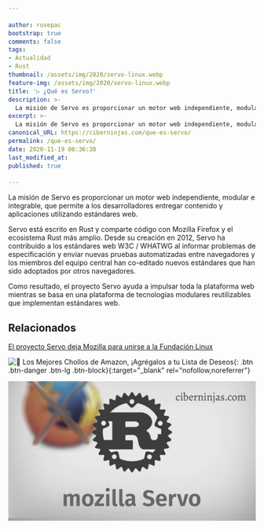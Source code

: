 ```yaml
---

author: rosepac
bootstrap: true
comments: false
tags:
- Actualidad
- Rust
thumbnail: /assets/img/2020/servo-linux.webp
feature-img: /assets/img/2020/servo-linux.webp
title: '▷ ¿Qué es Servo?'
description: >-
  La misión de Servo es proporcionar un motor web independiente, modular e integrable, que permite a los desarrolladores entregar contenido
excerpt: >-
  La misión de Servo es proporcionar un motor web independiente, modular e integrable, que permite a los desarrolladores entregar contenido
canonical_URL: https://ciberninjas.com/que-es-servo/
permalink: /que-es-servo/
date: 2020-11-19 06:36:38
last_modified_at: 
published: true

---
```


La misión de Servo es proporcionar un motor web independiente, modular e integrable, que permite a los desarrolladores entregar contenido y aplicaciones utilizando estándares web.

Servo está escrito en Rust y comparte código con Mozilla Firefox y el ecosistema Rust más amplio. Desde su creación en 2012, Servo ha contribuido a los estándares web W3C / WHATWG al informar problemas de especificación y enviar nuevas pruebas automatizadas entre navegadores y los miembros del equipo central han co-editado nuevos estándares que han sido adoptados por otros navegadores.

Como resultado, el proyecto Servo ayuda a impulsar toda la plataforma web mientras se basa en una plataforma de tecnologías modulares reutilizables que implementan estándares web.

## **Relacionados**

[El proyecto Servo deja Mozilla para unirse a la Fundación Linux](https://ciberninjas.com/servo-fundacion-linux/)

![🛒 Los Mejores Chollos de Amazon, ¡Agrégalos a tu Lista de Deseos](/amazon/ "Los Mejores Chollos de Amazon, Ofertas Flash, Black Monday y Amazon Prime Day"){: .btn .btn-danger .btn-lg .btn-block}{:target="_blank" rel="nofollow,noreferrer"}

![](/assets/img/2020/servo-linux.webp)